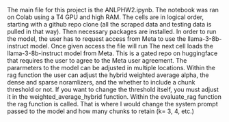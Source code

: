 The main file for this project is the ANLPHW2.ipynb. The notebook was ran on Colab using a T4 GPU and high RAM.
The cells are in logical order, starting with a github repo clone (all the scraped data and testing data is pulled in that way). Then necessary packages are installed.
In order to run the model, the user has to request access from Meta to use the llama-3-8b-instruct model. Once given access the file will run
The next cell loads the llama-3-8b-instruct model from Meta. This is a gated repo on huggingface that requires the user to agree to the Meta user agreement.
The pararmeters to the model can be adjusted in multiple locations. 
Within the rag function the user can adjust the hybrid weighted average alpha, the dense and sparse noramlizers, and the whether to include a chunk threshold or not. 
If you want to change the threshold itself, you must adjust it in the weighted_average_hybrid function.
Within the evaluate_rag function the rag function is called. That is where I would change the system prompt passed to the model and how many chunks to retain (k= 3, 4, etc.)
